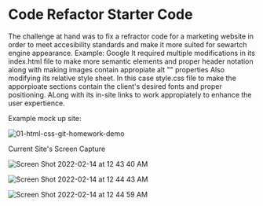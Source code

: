 # Code Refactor Starter Code
The challenge at hand was to fix a refractor code for a marketing website in order to meet accesibility standards and make it more suited for sewartch engine appearance. Example: Google
It required multiple modifications in its index.html file to make more semantic elements and proper header notation along with making images contain appropiate 
alt ""  properties
Also modifying its relative style sheet. In this case style.css file to make the apporpioate sections contain the client's desired fonts and proper positioning. ALong with its in-site links to work appropiately to enhance the user expertience.

Example mock up site: 

![01-html-css-git-homework-demo](https://user-images.githubusercontent.com/96638258/153812837-641312bf-0d25-434b-a723-fed20cc9965e.png)



Current Site's Screen Capture


![Screen Shot 2022-02-14 at 12 43 40 AM](https://user-images.githubusercontent.com/96638258/153813292-722105b8-fa5c-496b-b580-9dca73e871a1.png)

![Screen Shot 2022-02-14 at 12 44 43 AM](https://user-images.githubusercontent.com/96638258/153813418-861c0673-2ff7-4245-bb72-1b5dd7da035b.png)

![Screen Shot 2022-02-14 at 12 44 59 AM](https://user-images.githubusercontent.com/96638258/153813443-69e0931b-c78b-408b-979f-9701fa3ceed6.png)
